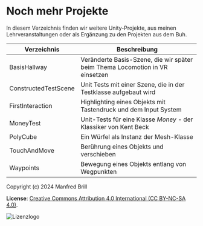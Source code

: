 # Noch mehr Projekte

In diesem Verzeichnis finden wir weitere Unity-Projekte, aus meinen
Lehrveranstaltungen oder als Ergänzung zu den Projekten aus dem Buh.


| Verzeichnis          | Beschreibung    |
| -------------        | ---------- | 
| BasisHallway         | Veränderte Basis-Szene, die wir später beim Thema Locomotion in VR einsetzen |
| ConstructedTestScene | Unit Tests mit einer Szene, die in der Testklasse aufgebaut wird             |
| FirstInteraction     | Highlighting eines Objekts mit Tastendruck und dem Input System              |
| MoneyTest            | Unit-Tests für eine Klasse *Money* - der Klassiker von Kent Beck             |
| PolyCube             | Ein Würfel als Instanz der Mesh-Klasse                                       |
| TouchAndMove         | Berührung eines Objekts und verschieben                                      |
| Waypoints            | Bewegung eines Objekts entlang von Wegpunkten                                |


Copyright (c) 2024 Manfred Brill

**License**: [Creative Commons Attribution 4.0 International (CC BY-NC-SA 4.0)](https://creativecommons.org/licenses/by-nc-sa/4.0/).  

![Lizenzlogo](https://licensebuttons.net/l/by-nc-sa/3.0/de/88x31.png)
